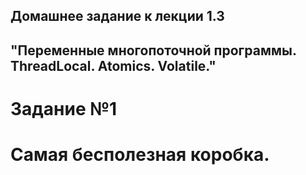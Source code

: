 ## Домашнее задание к лекции 1.3 
## "Переменные многопоточной программы. ThreadLocal. Atomics. Volatile."

# Задание №1 

# Самая бесполезная коробка.
